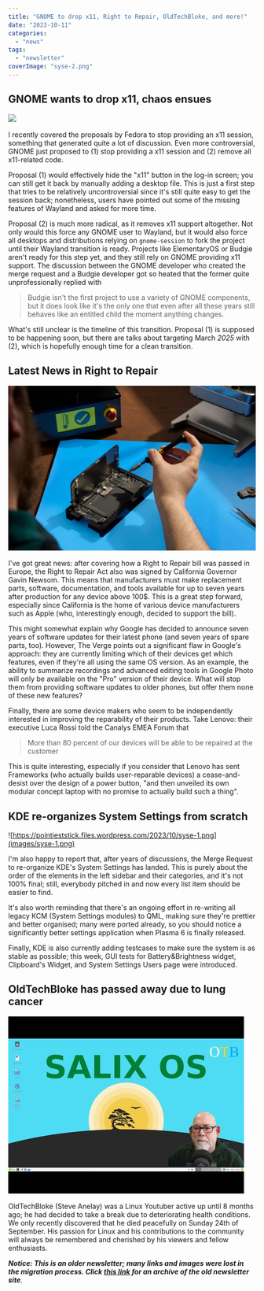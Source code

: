 ```yaml
---
title: "GNOME to drop x11, Right to Repair, OldTechBloke, and more!"
date: "2023-10-11"
categories: 
  - "news"
tags: 
  - "newsletter"
coverImage: "syse-2.png"
---
```


## GNOME wants to drop x11, chaos ensues

![](images/image-5.png)

I recently covered the proposals by Fedora to stop providing an x11 session, something that generated quite a lot of discussion. Even more controversial, GNOME just proposed to (1) stop providing a x11 session and (2) remove all x11-related code.

Proposal (1) would effectively hide the "x11" button in the log-in screen; you can still get it back by manually adding a desktop file. This is just a first step that tries to be relatively uncontroversial since it's still quite easy to get the session back; nonetheless, users have pointed out some of the missing features of Wayland and asked for more time.

Proposal (2) is much more radical, as it removes x11 support altogether. Not only would this force any GNOME user to Wayland, but it would also force all desktops and distributions relying on `gnome-session` to fork the project until their Wayland transition is ready. Projects like ElementaryOS or Budgie aren't ready for this step yet, and they still rely on GNOME providing x11 support. The discussion between the GNOME developer who created the merge request and a Budgie developer got so heated that the former quite unprofessionally replied with

> Budgie isn't the first project to use a variety of GNOME components, but it does look like it's the only one that even after all these years still behaves like an entitled child the moment anything changes.

What's still unclear is the timeline of this transition. Proposal (1) is supposed to be happening soon, but there are talks about targeting March _2025_ with (2), which is hopefully enough time for a clean transition.

## Latest News in Right to Repair

![Fixing it!](images/Apple_Right_to_repair_Hero.jpg)

I've got great news: after covering how a Right to Repair bill was passed in Europe, the Right to Repair Act also was signed by California Governor Gavin Newsom. This means that manufacturers must make replacement parts, software, documentation, and tools available for up to seven years after production for any device above 100$. This is a great step forward, especially since California is the home of various device manufacturers such as Apple (who, interestingly enough, decided to support the bill).

This might somewhat explain why Google has decided to announce seven years of software updates for their latest phone (and seven years of spare parts, too). However, The Verge points out a significant flaw in Google's approach: they are currently limiting which of their devices get which features, even if they're all using the same OS version. As an example, the ability to summarize recordings and advanced editing tools in Google Photo will only be available on the "Pro" version of their device. What will stop them from providing software updates to older phones, but offer them none of these new features?

Finally, there are some device makers who seem to be independently interested in improving the reparability of their products. Take Lenovo: their executive Luca Rossi told the Canalys EMEA Forum that

> More than 80 percent of our devices will be able to be repaired at the customer

This is quite interesting, especially if you consider that Lenovo has sent Frameworks (who actually builds user-reparable devices) a cease-and-desist over the design of a power button, "and then unveiled its own modular concept laptop with no promise to actually build such a thing".

## KDE re-organizes System Settings from scratch

![https://pointieststick.files.wordpress.com/2023/10/syse-1.png](images/syse-1.png)

I'm also happy to report that, after years of discussions, the Merge Request to re-organize KDE's System Settings has landed. This is purely about the order of the elements in the left sidebar and their categories, and it's not 100% final; still, everybody pitched in and now every list item should be easier to find.

It's also worth reminding that there's an ongoing effort in re-writing all legacy KCM (System Settings modules) to QML, making sure they're prettier and better organised; many were ported already, so you should notice a significantly better settings application when Plasma 6 is finally released.

Finally, KDE is also currently adding testcases to make sure the system is as stable as possible; this week, GUI tests for Battery&Brightness widget, Clipboard's Widget, and System Settings Users page were introduced.

## OldTechBloke has passed away due to lung cancer

![OldTechBloke - YouTube](images/hqdefault.jpg)

OldTechBloke (Steve Anelay) was a Linux Youtuber active up until 8 months ago; he had decided to take a break due to deteriorating health conditions. We only recently discovered that he died peacefully on Sunday 24th of September. His passion for Linux and his contributions to the community will always be remembered and cherished by his viewers and fellow enthusiasts.

**_Notice: This is an older newsletter; many links and images were lost in the migration process. Click [this link](https://archive.techhut.tv/) for an archive of the old newsletter site_**.
